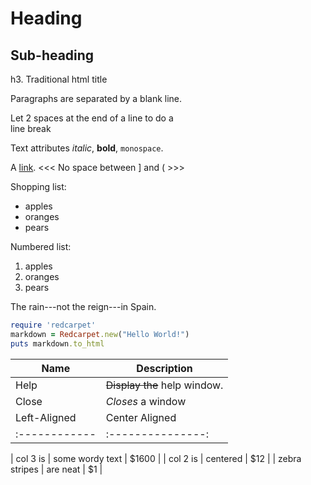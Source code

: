Heading
=======
 
Sub-heading
-----------
 
h3. Traditional html title
 
Paragraphs are separated
by a blank line.
 
Let 2 spaces at the end of a line to do a  
line break
 
Text attributes *italic*,
**bold**, `monospace`.
 
A [link](http://example.com).
<<<   No space between ] and (  >>>
 
Shopping list:
 
  * apples
  * oranges
  * pears
 
Numbered list:
 
  1. apples
  2. oranges
  3. pears
 
The rain---not the reign---in
Spain.

```ruby
require 'redcarpet'
markdown = Redcarpet.new("Hello World!")
puts markdown.to_html
```
| Name | Description          |
| ------------- | ----------- |
| Help      | ~~Display the~~ help window.|
| Close     | _Closes_ a window     |
| Left-Aligned  | Center Aligned  | Right Aligned |
| :------------ |:---------------:| -----:|

| col 3 is      | some wordy text | $1600 |
| col 2 is      | centered        |   $12 |
| zebra stripes | are neat        |    $1 |
